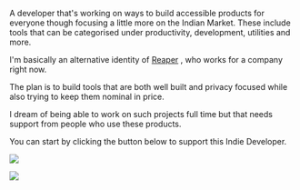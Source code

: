 A developer that's working on ways to build accessible products for everyone though focusing a little more on the Indian Market.
These include tools that can be categorised under productivity, development, utilities and more.

I'm basically an alternative identity of [Reaper](https://reaper.im) , who works for a company right now.

The plan is to build tools that are both well built and privacy focused while also trying to keep them nominal in price.

I dream of being able to work on such projects full time but that needs support from people who use these products.

You can start by clicking the button below to support this Indie Developer.

<div class="flex">
  <div class="ml-auto">
    <a class="only-dark" href="https://www.buymeacoffee.com/barelyhuman"><img src="https://img.buymeacoffee.com/button-api/?text=Buy me a coffee&emoji=&slug=barelyhuman&button_colour=333333&font_colour=ffffff&font_family=Cookie&outline_colour=ffffff&coffee_colour=ffffff"></a>
  
  <a class="only-light" href="https://www.buymeacoffee.com/barelyhuman"><img src="https://img.buymeacoffee.com/button-api/?text=Buy me a coffee&emoji=&slug=barelyhuman&button_colour=efefef&font_colour=121212&font_family=Cookie&outline_colour=121212&coffee_colour=121212"></a>
  </div>
</div>
